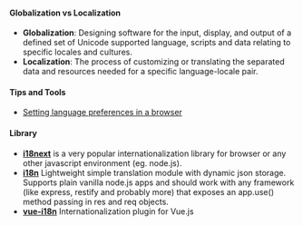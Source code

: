 #### Globalization vs Localization
- **Globalization**: Designing software for the input, display, and output of  a defined set of Unicode supported language, scripts and data relating to specific locales and cultures.
- **Localization**: The process of customizing or translating the separated data and resources needed for a specific language-locale pair.

#### Tips and Tools
- [Setting language preferences in a browser](https://www.w3.org/International/questions/qa-lang-priorities.en)

#### Library
- **[i18next](http://i18next.com/)** is a very popular internationalization library for browser or any other javascript environment (eg. node.js).
- **[i18n](https://www.npmjs.com/package/i18n)** Lightweight simple translation module with dynamic json storage. Supports plain vanilla node.js apps and should work with any framework (like express, restify and probably more) that exposes an app.use() method passing in res and req objects.
- **[vue-i18n](https://www.npmjs.com/package/vue-i18n)** Internationalization plugin for Vue.js
